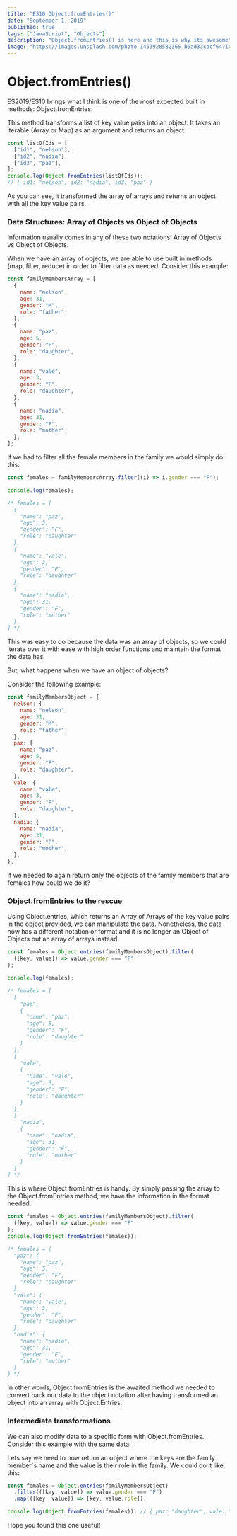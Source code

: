 ```yaml
---
title: "ES10 Object.fromEntries()"
date: "September 1, 2019"
published: true
tags: ["JavaScript", "Objects"]
description: "Object.fromEntries() is here and this is why its awesome"
image: "https://images.unsplash.com/photo-1453928582365-b6ad33cbcf64?ixlib=rb-4.0.3&ixid=MnwxMjA3fDB8MHxzZWFyY2h8MTd8fGNvbXB1dGVyc3xlbnwwfHwwfHw&&fm=jpg&w=400&fit=max"
---
```


# Object.fromEntries()

ES2019/ES10 brings what I think is one of the most expected built in methods: Object.fromEntries.

This method transforms a list of key value pairs into an object. It takes an iterable (Array or Map) as an argument and returns an object.

```js
const listOfIds = [
  ["id1", "nelson"],
  ["id2", "nadia"],
  ["id3", "paz"],
];
console.log(Object.fromEntries(listOfIds));
// { id1: "nelson", id2: "nadia", id3: "paz" }
```

As you can see, it transformed the array of arrays and returns an object with all the key value pairs.

### Data Structures: Array of Objects vs Object of Objects

Information usually comes in any of these two notations: Array of Objects vs Object of Objects.

When we have an array of objects, we are able to use built in methods (map, filter, reduce) in order to filter data as needed. Consider this example:

```js
const familyMembersArray = [
  {
    name: "nelson",
    age: 31,
    gender: "M",
    role: "father",
  },
  {
    name: "paz",
    age: 5,
    gender: "F",
    role: "daughter",
  },
  {
    name: "vale",
    age: 3,
    gender: "F",
    role: "daughter",
  },
  {
    name: "nadia",
    age: 31,
    gender: "F",
    role: "mother",
  },
];
```

If we had to filter all the female members in the family we would simply do this:

```js
const females = familyMembersArray.filter((i) => i.gender === "F");

console.log(females);

/* females = [
  {
    "name": "paz",
    "age": 5,
    "gender": "F",
    "role": "daughter"
  },
  {
    "name": "vale",
    "age": 3,
    "gender": "F",
    "role": "daughter"
  },
  {
    "name": "nadia",
    "age": 31,
    "gender": "F",
    "role": "mother"
  }
] */
```

This was easy to do because the data was an array of objects, so we could iterate over it with ease with high order functions and maintain the format the data has.

But, what happens when we have an object of objects?

Consider the following example:

```js
const familyMembersObject = {
  nelson: {
    name: "nelson",
    age: 31,
    gender: "M",
    role: "father",
  },
  paz: {
    name: "paz",
    age: 5,
    gender: "F",
    role: "daughter",
  },
  vale: {
    name: "vale",
    age: 3,
    gender: "F",
    role: "daughter",
  },
  nadia: {
    name: "nadia",
    age: 31,
    gender: "F",
    role: "mother",
  },
};
```

If we needed to again return only the objects of the family members that are females how could we do it?

### Object.fromEntries to the rescue

Using Object.entries, which returns an Array of Arrays of the key value pairs in the object provided, we can manipulate the data. Nonetheless, the data now has a different notation or format and it is no longer an Object of Objects but an array of arrays instead.

```js
const females = Object.entries(familyMembersObject).filter(
  ([key, value]) => value.gender === "F"
);

console.log(females);

/* females = [
  [
    "paz",
    {
      "name": "paz",
      "age": 5,
      "gender": "F",
      "role": "daughter"
    }
  ],
  [
    "vale",
    {
      "name": "vale",
      "age": 3,
      "gender": "F",
      "role": "daughter"
    }
  ],
  [
    "nadia",
    {
      "name": "nadia",
      "age": 31,
      "gender": "F",
      "role": "mother"
    }
  ]
] */
```

This is where Object.fromEntries is handy. By simply passing the array to the Object.fromEntries method, we have the information in the format needed.

```js
const females = Object.entries(familyMembersObject).filter(
  ([key, value]) => value.gender === "F"
);
console.log(Object.fromEntries(females));

/* females = {
  "paz": {
    "name": "paz",
    "age": 5,
    "gender": "F",
    "role": "daughter"
  },
  "vale": {
    "name": "vale",
    "age": 3,
    "gender": "F",
    "role": "daughter"
  },
  "nadia": {
    "name": "nadia",
    "age": 31,
    "gender": "F",
    "role": "mother"
  }
} */
```

In other words, Object.fromEntries is the awaited method we needed to convert back our data to the object notation after having transformed an object into an array with Object.Entries.

### Intermediate transformations

We can also modify data to a specific form with Object.fromEntries. Consider this example with the same data:

Lets say we need to now return an object where the keys are the family member´s name and the value is their role in the family. We could do it like this:

```js
const females = Object.entries(familyMembersObject)
  .filter(([key, value]) => value.gender === "F")
  .map(([key, value]) => [key, value.role]);

console.log(Object.fromEntries(females)); // { paz: "daughter", vale: "daughter", nadia: "mother"}
```

Hope you found this one useful!
